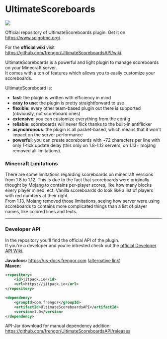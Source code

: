 # UltimateScoreboards
[![](https://jitpack.io/v/frengor/UltimateScoreboardsAPI.svg)](https://jitpack.io/#frengor/UltimateScoreboardsAPI)

Official repository of UltimateScoreboards plugin. Get it on <https://www.spigotmc.org/>.

For the **official wiki** visit <https://github.com/frengor/UltimateScoreboardsAPI/wiki>.

UltimateScoreboards is a powerful and light plugin to manage scoreboards on your Minecraft server.  
It comes with a ton of features which allows you to easily customize your scoreboards. 

UltimateScoreboard is:
* **fast**: the plugin is written with efficiency in mind
* **easy to use**: the plugin is pretty straightforward to use
* **flexible**: every other team-based plugin out there is supported (obviously, not scoreboard ones)
* **extensive**: you can customize everything from the config
* **reliable**: scoreboards will never flick thanks to the built-in antiflicker
* **asynchronous**: the plugin is all packet-based, which means that it won't impact on the server performance
* **powerful**: you can create scoreboards with ~72 characters per line with only 1-tick update delay (this only on 1.8-1.12 servers, on 1.13+ mojang removed all limitations).

### Minecraft Limitations

There are some limitations regarding scoreboards on minecraft versions from 1.8 to 1.12. This is due to the fact that scoreboards were originally thought by Mojang  to contains per-player scores, like how many blocks every player mined, ect. Vanilla scoreboards do look like a list of players with red numbers at their right.  
From 1.13, Mojang removed those limitations, seeing how server were using scoreboards to contains more complicated things than a list of player names, like colored lines and texts.

***

### Developer API

In the repository you'll find the official API of the plugin.  
If you're a developer and you're intrested check out the [official Developer API Wiki](https://github.com/frengor/UltimateScoreboardsAPI/wiki/Developer-API).

**Javadocs:** <https://us-docs.frengor.com> ([alternative link](https://frengor.github.io/UltimateScoreboardsAPI/))  
**Maven:**
```xml
<repository>
    <id>jitpack.io</id>
    <url>https://jitpack.io</url>
</repository>
```
```xml
<dependency>
    <groupId>com.frengor</groupId>
    <artifactId>UltimateScoreboardsAPI</artifactId>
    <version>1.0</version>
</dependency>
```
API-Jar download for manual dependency addition: <https://github.com/frengor/UltimateScoreboardsAPI/releases>
